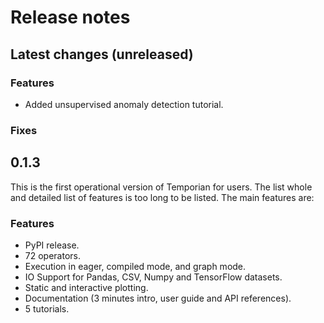 # Release notes

## Latest changes (unreleased)

### Features

- Added unsupervised anomaly detection tutorial.

### Fixes

## 0.1.3

This is the first operational version of Temporian for users. The list whole and
detailed list of features is too long to be listed. The main features are:

### Features

- PyPI release.
- 72 operators.
- Execution in eager, compiled mode, and graph mode.
- IO Support for Pandas, CSV, Numpy and TensorFlow datasets.
- Static and interactive plotting.
- Documentation (3 minutes intro, user guide and API references).
- 5 tutorials.
